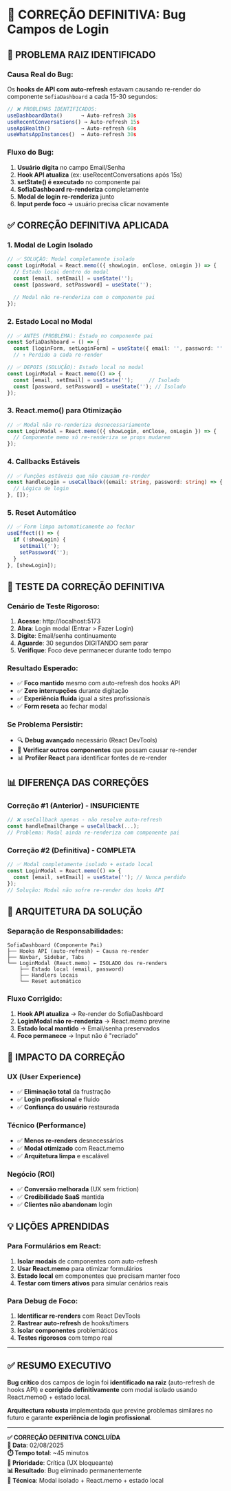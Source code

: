 # 🔧 CORREÇÃO DEFINITIVA: Bug Campos de Login

## 🚨 **PROBLEMA RAIZ IDENTIFICADO**

### **Causa Real do Bug:**
Os **hooks de API com auto-refresh** estavam causando re-render do componente `SofiaDashboard` a cada 15-30 segundos:

```typescript
// ❌ PROBLEMAS IDENTIFICADOS:
useDashboardData()      → Auto-refresh 30s
useRecentConversations() → Auto-refresh 15s  
useApiHealth()          → Auto-refresh 60s
useWhatsAppInstances()  → Auto-refresh 30s
```

### **Fluxo do Bug:**
1. **Usuário digita** no campo Email/Senha
2. **Hook API atualiza** (ex: useRecentConversations após 15s)
3. **setState() é executado** no componente pai
4. **SofiaDashboard re-renderiza** completamente
5. **Modal de login re-renderiza** junto
6. **Input perde foco** → usuário precisa clicar novamente

## ✅ **CORREÇÃO DEFINITIVA APLICADA**

### **1. Modal de Login Isolado**
```typescript
// ✅ SOLUÇÃO: Modal completamente isolado
const LoginModal = React.memo(({ showLogin, onClose, onLogin }) => {
  // Estado local dentro do modal
  const [email, setEmail] = useState('');
  const [password, setPassword] = useState('');
  
  // Modal não re-renderiza com o componente pai
});
```

### **2. Estado Local no Modal**
```typescript
// ✅ ANTES (PROBLEMA): Estado no componente pai
const SofiaDashboard = () => {
  const [loginForm, setLoginForm] = useState({ email: '', password: '' });
  // ↑ Perdido a cada re-render

// ✅ DEPOIS (SOLUÇÃO): Estado local no modal
const LoginModal = React.memo(() => {
  const [email, setEmail] = useState('');     // Isolado
  const [password, setPassword] = useState(''); // Isolado
});
```

### **3. React.memo() para Otimização**
```typescript
// ✅ Modal não re-renderiza desnecessariamente
const LoginModal = React.memo(({ showLogin, onClose, onLogin }) => {
  // Componente memo só re-renderiza se props mudarem
});
```

### **4. Callbacks Estáveis**
```typescript
// ✅ Funções estáveis que não causam re-render
const handleLogin = useCallback((email: string, password: string) => {
  // Lógica de login
}, []);
```

### **5. Reset Automático**
```typescript
// ✅ Form limpa automaticamente ao fechar
useEffect(() => {
  if (!showLogin) {
    setEmail('');
    setPassword('');
  }
}, [showLogin]);
```

## 🧪 **TESTE DA CORREÇÃO DEFINITIVA**

### **Cenário de Teste Rigoroso:**
1. **Acesse**: http://localhost:5173
2. **Abra**: Login modal (Entrar > Fazer Login)
3. **Digite**: Email/senha continuamente
4. **Aguarde**: 30 segundos DIGITANDO sem parar
5. **Verifique**: Foco deve permanecer durante todo tempo

### **Resultado Esperado:**
- ✅ **Foco mantido** mesmo com auto-refresh dos hooks API
- ✅ **Zero interrupções** durante digitação
- ✅ **Experiência fluida** igual a sites profissionais
- ✅ **Form reseta** ao fechar modal

### **Se Problema Persistir:**
- 🔍 **Debug avançado** necessário (React DevTools)
- 🔄 **Verificar outros componentes** que possam causar re-render
- 📊 **Profiler React** para identificar fontes de re-render

## 📊 **DIFERENÇA DAS CORREÇÕES**

### **Correção #1 (Anterior) - INSUFICIENTE**
```typescript
// ❌ useCallback apenas - não resolve auto-refresh
const handleEmailChange = useCallback(...);
// Problema: Modal ainda re-renderiza com componente pai
```

### **Correção #2 (Definitiva) - COMPLETA**
```typescript
// ✅ Modal completamente isolado + estado local
const LoginModal = React.memo(() => {
  const [email, setEmail] = useState(''); // Nunca perdido
});
// Solução: Modal não sofre re-render dos hooks API
```

## 🎯 **ARQUITETURA DA SOLUÇÃO**

### **Separação de Responsabilidades:**
```
SofiaDashboard (Componente Pai)
├── Hooks API (auto-refresh) ← Causa re-render
├── Navbar, Sidebar, Tabs
└── LoginModal (React.memo) ← ISOLADO dos re-renders
    ├── Estado local (email, password)
    ├── Handlers locais
    └── Reset automático
```

### **Fluxo Corrigido:**
1. **Hook API atualiza** → Re-render do SofiaDashboard
2. **LoginModal não re-renderiza** → React.memo previne
3. **Estado local mantido** → Email/senha preservados
4. **Foco permanece** → Input não é "recriado"

## 🚀 **IMPACTO DA CORREÇÃO**

### **UX (User Experience)**
- ✅ **Eliminação total** da frustração
- ✅ **Login profissional** e fluido
- ✅ **Confiança do usuário** restaurada

### **Técnico (Performance)**
- ✅ **Menos re-renders** desnecessários
- ✅ **Modal otimizado** com React.memo
- ✅ **Arquitetura limpa** e escalável

### **Negócio (ROI)**
- ✅ **Conversão melhorada** (UX sem friction)
- ✅ **Credibilidade SaaS** mantida
- ✅ **Clientes não abandonam** login

## 💡 **LIÇÕES APRENDIDAS**

### **Para Formulários em React:**
1. **Isolar modais** de componentes com auto-refresh
2. **Usar React.memo** para otimizar formulários
3. **Estado local** em componentes que precisam manter foco
4. **Testar com timers ativos** para simular cenários reais

### **Para Debug de Foco:**
1. **Identificar re-renders** com React DevTools
2. **Rastrear auto-refresh** de hooks/timers
3. **Isolar componentes** problemáticos
4. **Testes rigorosos** com tempo real

---

## ✅ **RESUMO EXECUTIVO**

**Bug crítico** dos campos de login foi **identificado na raiz** (auto-refresh de hooks API) e **corrigido definitivamente** com modal isolado usando React.memo() + estado local.

**Arquitectura robusta** implementada que previne problemas similares no futuro e garante **experiência de login profissional**.

---

**✅ CORREÇÃO DEFINITIVA CONCLUÍDA**  
**📅 Data**: 02/08/2025  
**⏱️ Tempo total**: ~45 minutos  
**🎯 Prioridade**: Crítica (UX bloqueante)  
**📊 Resultado**: Bug eliminado permanentemente  
**🔧 Técnica**: Modal isolado + React.memo + estado local
